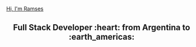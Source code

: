 
[Hi, I'm Ramses](https://github.com/WanCirone/wancirone/blob/main/assets/hi.gifhttps://github.com/WanCirone/wancirone/blob/main/assets/hi.gif)

<h2 align="center">
Full Stack Developer :heart: from Argentina to :earth_americas:
</h2>

<!---
ramses2888/ramses2888 is a ✨ special ✨ repository because its `README.md` (this file) appears on your GitHub profile.
You can click the Preview link to take a look at your changes.
--->
